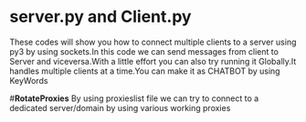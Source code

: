 # server.py and Client.py
These codes will show you how to connect multiple clients to a server using py3 by using sockets.In this code we can send messages from client to Server and viceversa.With a little effort you can also try running it Globally.It handles multiple clients at a time.You can make it as CHATBOT by using KeyWords 

#**RotateProxies**
By using proxieslist file we can try to connect to a dedicated server/domain by using various working proxies 
